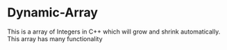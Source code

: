 # Dynamic-Array
This is a array of Integers in C++ which will grow and shrink automatically. This array has many functionality

